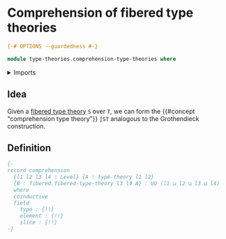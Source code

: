 # Comprehension of fibered type theories

```agda
{-# OPTIONS --guardedness #-}

module type-theories.comprehension-type-theories where
```

<details><summary>Imports</summary>

```agda

```

</details>

## Idea

Given a [fibered type theory](type-theories.fibered-dependent-type-theories.md)
`S` over `T`, we can form the {{#concept "comprehension type theory"}} `∫ST`
analogous to the Grothendieck construction.

## Definition

```agda
{-
record comprehension
  {l1 l2 l3 l4 : Level} {A : type-theory l1 l2}
  {B : fibered.fibered-type-theory l3 l4 A} : UU (l1 ⊔ l2 ⊔ l3 ⊔ l4)
  where
  coinductive
  field
    type : {!!}
    element : {!!}
    slice : {!!}
-}
```
